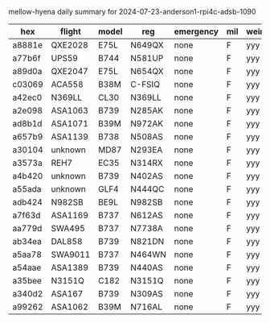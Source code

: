 mellow-hyena daily summary for 2024-07-23-anderson1-rpi4c-adsb-1090

|hex|flight|model|reg|emergency|mil|weirdo|
|--|--|--|--|--|--|--|
|a8881e|QXE2028|E75L|N649QX|none|F|yyy|
|a77b6f|UPS59|B744|N581UP|none|F|yyy|
|a89d0a|QXE2047|E75L|N654QX|none|F|yyy|
|c03069|ACA558|B38M|C-FSIQ|none|F|yyy|
|a42ec0|N369LL|CL30|N369LL|none|F|yyy|
|a2e098|ASA1063|B739|N285AK|none|F|yyy|
|ad8b1d|ASA1071|B39M|N972AK|none|F|yyy|
|a657b9|ASA1139|B738|N508AS|none|F|yyy|
|a30104|unknown|MD87|N293EA|none|F|yyy|
|a3573a|REH7|EC35|N314RX|none|F|yyy|
|a4b420|unknown|B739|N402AS|none|F|yyy|
|a55ada|unknown|GLF4|N444QC|none|F|yyy|
|adb424|N982SB|BE9L|N982SB|none|F|yyy|
|a7f63d|ASA1169|B737|N612AS|none|F|yyy|
|aa779d|SWA495|B737|N7738A|none|F|yyy|
|ab34ea|DAL858|B739|N821DN|none|F|yyy|
|a5aa78|SWA9011|B737|N464WN|none|F|yyy|
|a54aae|ASA1389|B739|N440AS|none|F|yyy|
|a35bee|N3151Q|C182|N3151Q|none|F|yyy|
|a340d2|ASA167|B739|N309AS|none|F|yyy|
|a99262|ASA1062|B39M|N716AL|none|F|yyy|
